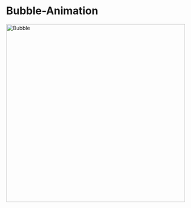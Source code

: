 # Bubble-Animation
<img width="482" alt="Bubble" src="https://user-images.githubusercontent.com/83018377/161706249-aa5ca0e0-7e5d-4ca3-b635-08a74882439a.png">

